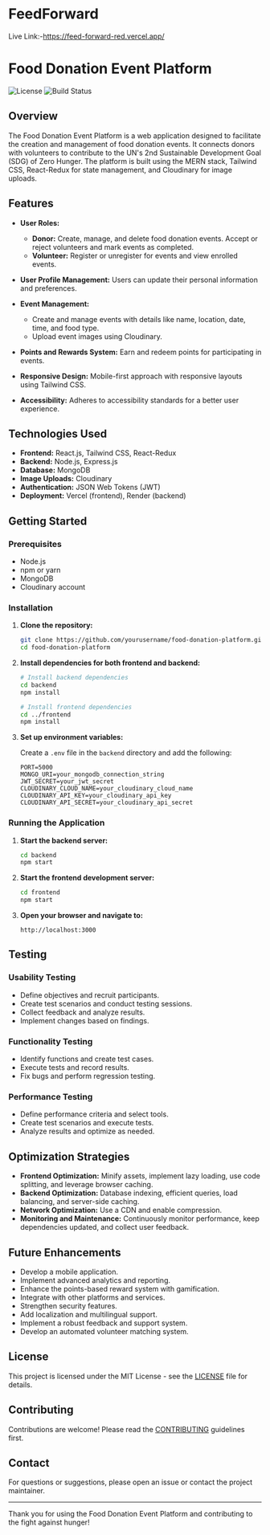 # FeedForward
Live Link:-https://feed-forward-red.vercel.app/
# Food Donation Event Platform

![License](https://img.shields.io/badge/license-MIT-blue.svg)
![Build Status](https://img.shields.io/badge/build-passing-brightgreen)

## Overview

The Food Donation Event Platform is a web application designed to facilitate the creation and management of food donation events. It connects donors with volunteers to contribute to the UN's 2nd Sustainable Development Goal (SDG) of Zero Hunger. The platform is built using the MERN stack, Tailwind CSS, React-Redux for state management, and Cloudinary for image uploads.

## Features

- **User Roles:**
  - **Donor:** Create, manage, and delete food donation events. Accept or reject volunteers and mark events as completed.
  - **Volunteer:** Register or unregister for events and view enrolled events.

- **User Profile Management:** Users can update their personal information and preferences.

- **Event Management:**
  - Create and manage events with details like name, location, date, time, and food type.
  - Upload event images using Cloudinary.

- **Points and Rewards System:** Earn and redeem points for participating in events.

- **Responsive Design:** Mobile-first approach with responsive layouts using Tailwind CSS.

- **Accessibility:** Adheres to accessibility standards for a better user experience.

## Technologies Used

- **Frontend:** React.js, Tailwind CSS, React-Redux
- **Backend:** Node.js, Express.js
- **Database:** MongoDB
- **Image Uploads:** Cloudinary
- **Authentication:** JSON Web Tokens (JWT)
- **Deployment:** Vercel (frontend), Render (backend)

## Getting Started

### Prerequisites

- Node.js
- npm or yarn
- MongoDB
- Cloudinary account

### Installation

1. **Clone the repository:**

    ```bash
    git clone https://github.com/yourusername/food-donation-platform.git
    cd food-donation-platform
    ```

2. **Install dependencies for both frontend and backend:**

    ```bash
    # Install backend dependencies
    cd backend
    npm install

    # Install frontend dependencies
    cd ../frontend
    npm install
    ```

3. **Set up environment variables:**

    Create a `.env` file in the `backend` directory and add the following:

    ```env
    PORT=5000
    MONGO_URI=your_mongodb_connection_string
    JWT_SECRET=your_jwt_secret
    CLOUDINARY_CLOUD_NAME=your_cloudinary_cloud_name
    CLOUDINARY_API_KEY=your_cloudinary_api_key
    CLOUDINARY_API_SECRET=your_cloudinary_api_secret
    ```

### Running the Application

1. **Start the backend server:**

    ```bash
    cd backend
    npm start
    ```

2. **Start the frontend development server:**

    ```bash
    cd frontend
    npm start
    ```

3. **Open your browser and navigate to:**

    ```
    http://localhost:3000
    ```

## Testing

### Usability Testing
- Define objectives and recruit participants.
- Create test scenarios and conduct testing sessions.
- Collect feedback and analyze results.
- Implement changes based on findings.

### Functionality Testing
- Identify functions and create test cases.
- Execute tests and record results.
- Fix bugs and perform regression testing.

### Performance Testing
- Define performance criteria and select tools.
- Create test scenarios and execute tests.
- Analyze results and optimize as needed.

## Optimization Strategies

- **Frontend Optimization:** Minify assets, implement lazy loading, use code splitting, and leverage browser caching.
- **Backend Optimization:** Database indexing, efficient queries, load balancing, and server-side caching.
- **Network Optimization:** Use a CDN and enable compression.
- **Monitoring and Maintenance:** Continuously monitor performance, keep dependencies updated, and collect user feedback.

## Future Enhancements

- Develop a mobile application.
- Implement advanced analytics and reporting.
- Enhance the points-based reward system with gamification.
- Integrate with other platforms and services.
- Strengthen security features.
- Add localization and multilingual support.
- Implement a robust feedback and support system.
- Develop an automated volunteer matching system.

## License

This project is licensed under the MIT License - see the [LICENSE](LICENSE) file for details.

## Contributing

Contributions are welcome! Please read the [CONTRIBUTING](CONTRIBUTING.md) guidelines first.

## Contact

For questions or suggestions, please open an issue or contact the project maintainer.

---

Thank you for using the Food Donation Event Platform and contributing to the fight against hunger!

